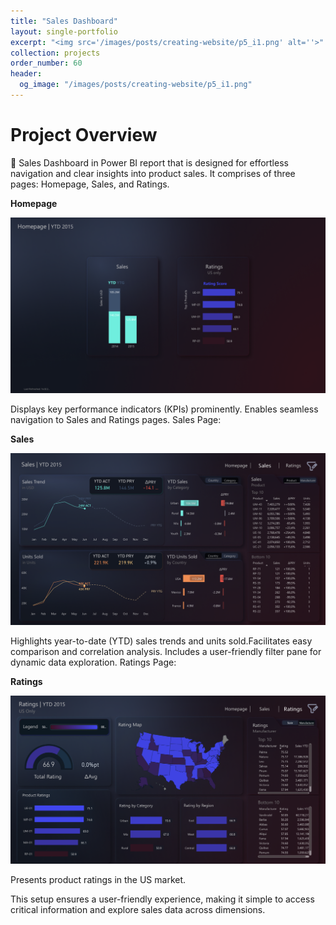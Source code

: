 ```yaml
---
title: "Sales Dashboard"
layout: single-portfolio
excerpt: "<img src='/images/posts/creating-website/p5_i1.png' alt=''>"
collection: projects
order_number: 60
header: 
  og_image: "/images/posts/creating-website/p5_i1.png"
---
```



# Project Overview

📌 Sales Dashboard in Power BI report that is designed for effortless navigation and clear insights into product sales. It comprises of three pages: Homepage, Sales, and Ratings.


**Homepage**

![](/images/posts/creating-website/Page1.png)

Displays key performance indicators (KPIs) prominently.
Enables seamless navigation to Sales and Ratings pages.
Sales Page:

**Sales**

![](/images/posts/creating-website/Page2.png)

Highlights year-to-date (YTD) sales trends and units sold.Facilitates easy comparison and correlation analysis.
Includes a user-friendly filter pane for dynamic data exploration.
Ratings Page:

**Ratings**

![](/images/posts/creating-website/Page3.png)

Presents product ratings in the US market.

This setup ensures a user-friendly experience, making it simple to access critical information and explore sales data across dimensions.



<!-- > A brief aside on Git-speak: these periodic indented blocks will explain the terminology that Git uses to help you underst what each Git comm actually does.


To save yourself some time  do this faster, simply press <kbd>Ctrl</kbd>+<kbd>c</kbd>.[^2] -->



<!-- [Link to project on Github](https://github.com/Gauthami25/Spotify-Dashboard/tree/main) -->

